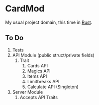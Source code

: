 # CardMod

My usual project domain, this time in [Rust](https://www.rust-lang.org/).

## To Do

1. Tests
1. API Module (public struct/private fields)
    1. Trait
        1. Cards API
        1. Magics API
        1. Items API
        1. Limitbreaks API
        1. Calculate API (Singleton)
1. Server Module
    1. Accepts API Traits
